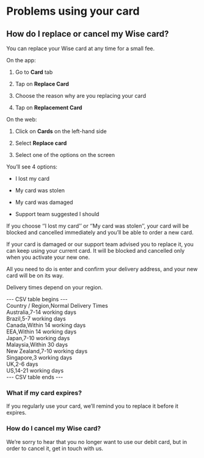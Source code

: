 # Problems using your card  
## How do I replace or cancel my Wise card?  
You can replace your Wise card at any time for a small fee.

On the app:

  1. Go to **Card** tab 

  2. Tap on **Replace Card**

  3. Choose the reason why are you replacing your card 

  4. Tap on **Replacement Card**




On the web:

  1. Click on **Cards** on the left-hand side

  2. Select **Replace card**

  3. Select one of the options on the screen




You’ll see 4 options:

  * I lost my card

  * My card was stolen

  * My card was damaged

  * Support team suggested I should




If you choose ‘’I lost my card’’ or ‘’My card was stolen’’, your card will be blocked and cancelled immediately and you’ll be able to order a new card.

If your card is damaged or our support team advised you to replace it, you can keep using your current card. It will be blocked and cancelled only when you activate your new one.

All you need to do is enter and confirm your delivery address, and your new card will be on its way. 

Delivery times depend on your region.


--- CSV table begins ---  
Country / Region,Normal Delivery Times  
Australia,7-14 working days  
Brazil,5-7 working days  
Canada,Within 14 working days  
EEA,Within 14 working days  
Japan,7-10 working days  
Malaysia,Within 30 days  
New Zealand,7-10 working days  
Singapore,3 working days  
UK,2-6 days  
US,14-21 working days  
--- CSV table ends ---  


### What if my card expires?

If you regularly use your card, we’ll remind you to replace it before it expires. 

### How do I cancel my Wise card?

We’re sorry to hear that you no longer want to use our debit card, but in order to cancel it, get in touch with us.